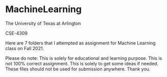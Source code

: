 # MachineLearning
The University of Texas at Arlington

CSE-4309

Here are 7 folders that I attempted as assignment for Machine Learning class on Fall 2021.

Please do note: This is solely for educational and learning purpose. This is not 100% correct assignment. This is solely to get some ideas if needed. These files should not be used for submission anywhere. Thank you.
